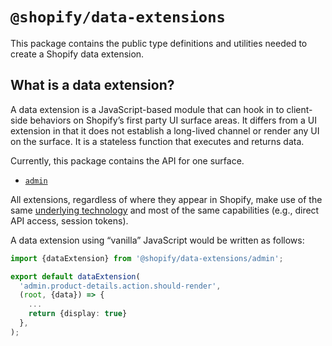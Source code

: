 # `@shopify/data-extensions`

This package contains the public type definitions and utilities needed to create a Shopify data extension.

## What is a data extension?

A data extension is a JavaScript-based module that can hook in to client-side behaviors on Shopify’s first party UI surface areas. It differs from a UI extension in that it does not establish a long-lived channel or render any UI on the surface. It is a stateless function that executes and returns data.

Currently, this package contains the API for one surface.

- [`admin`](./src/surfaces/admin)

All extensions, regardless of where they appear in Shopify, make use of the same [underlying technology](../../documentation/how-extensions-work.md) and most of the same capabilities (e.g., direct API access, session tokens).

A data extension using “vanilla” JavaScript would be written as follows:

```ts
import {dataExtension} from '@shopify/data-extensions/admin';

export default dataExtension(
  'admin.product-details.action.should-render',
  (root, {data}) => {
    ...
    return {display: true}
  },
);
```
